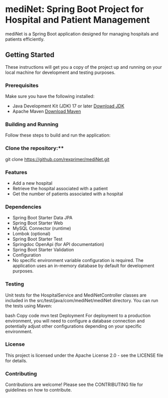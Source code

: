 # mediNet: Spring Boot Project for Hospital and Patient Management

mediNet is a Spring Boot application designed for managing hospitals and patients efficiently.

## Getting Started

These instructions will get you a copy of the project up and running on your local machine for development and testing purposes.

### Prerequisites

Make sure you have the following installed:

- Java Development Kit (JDK) 17 or later [Download JDK](https://www.oracle.com/java/technologies/downloads/)
- Apache Maven [Download Maven](https://maven.apache.org/download.cgi)

### Building and Running

Follow these steps to build and run the application:
### Clone the repository:**

   git clone https://github.com/rexprimer/mediNet.git

### Features
* Add a new hospital
* Retrieve the hospital associated with a patient
* Get the number of patients associated with a hospital

### Dependencies
* Spring Boot Starter Data JPA
* Spring Boot Starter Web
* MySQL Connector (runtime)
* Lombok (optional)
* Spring Boot Starter Test
* Springdoc OpenApi (for API documentation)
* Spring Boot Starter Validation
* Configuration
* No specific environment variable configuration is required. The application uses an in-memory database by default for development purposes.

### Testing
Unit tests for the HospitalService and MediNetController classes are included in the src/test/java/com/mediNet/mediNet directory. You can run the tests using Maven:

bash
Copy code
mvn test
Deployment
For deployment to a production environment, you will need to configure a database connection and potentially adjust other configurations depending on your specific environment.

### License
This project is licensed under the Apache License 2.0 - see the LICENSE file for details.

### Contributing
Contributions are welcome! Please see the CONTRIBUTING file for guidelines on how to contribute.

